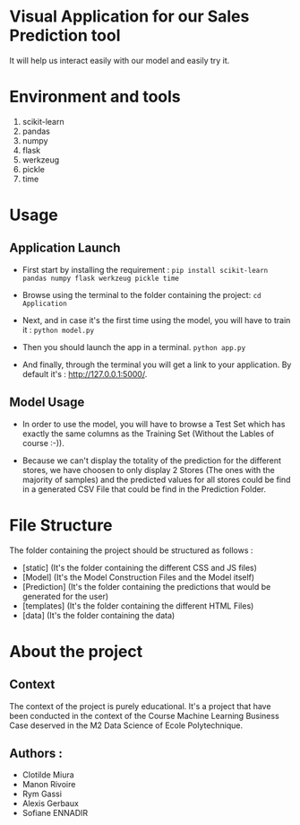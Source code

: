 # Visual Application for our Sales Prediction tool
It will help us interact easily with our model and easily try it.


# Environment and tools
1. scikit-learn
2. pandas
3. numpy
4. flask
5. werkzeug
6. pickle
7. time

# Usage

## Application Launch

* First start by installing the requirement :
`pip install scikit-learn pandas numpy flask werkzeug pickle time`

* Browse using the terminal to the folder containing the project:
`cd Application`

* Next, and in case it's the first time using the model, you will have to train it :
`python model.py`

* Then you should launch the app in a terminal.
`python app.py`

* And finally, through the terminal you will get a link to your application. By default it's : http://127.0.0.1:5000/.

## Model Usage

* In order to use the model, you will have to browse a Test Set which has exactly the same columns as the Training Set (Without the Lables of course :-)).

* Because we can't display the totality of the prediction for the different stores, we have choosen to only display 2 Stores (The ones with the majority of samples) and the predicted values for all stores could be find in a generated CSV File that could be find in the Prediction Folder.


# File Structure

The folder containing the project should be structured as follows :

* [static] (It's the folder containing the different CSS and JS files)
* [Model] (It's the Model Construction Files and the Model itself)
* [Prediction] (It's the folder containing the predictions that would be generated for the user)
* [templates] (It's the folder containing the different HTML Files)
* [data] (It's the folder containing the data)

# About the project
## Context
The context of the project is purely educational. It's a project that have been conducted in the context of the Course Machine Learning Business Case deserved in the M2 Data Science of Ecole Polytechnique.

## Authors :
* Clotilde Miura
* Manon Rivoire
* Rym Gassi
* Alexis Gerbaux
* Sofiane ENNADIR
